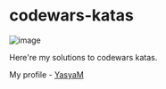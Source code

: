 # codewars-katas

![image](https://user-images.githubusercontent.com/72609097/131499103-59a55545-b501-47f2-a40d-0bd7e05ca25a.png)

Here're my solutions to codewars katas.  


My profile - [YasyaM](https://www.codewars.com/users/YasyaM)
